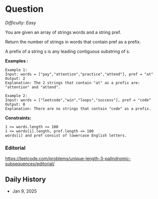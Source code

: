 # Question 

_Difficulty: Easy_

You are given an array of strings words and a string pref.

Return the number of strings in words that contain pref as a prefix.

A prefix of a string s is any leading contiguous substring of s.

**Examples :**
```
Example 1:
Input: words = ["pay","attention","practice","attend"], pref = "at"
Output: 2
Explanation: The 2 strings that contain "at" as a prefix are: "attention" and "attend".

Example 2:
Input: words = ["leetcode","win","loops","success"], pref = "code"
Output: 0
Explanation: There are no strings that contain "code" as a prefix.
```

**Constraints:**
```
1 <= words.length <= 100
1 <= words[i].length, pref.length <= 100
words[i] and pref consist of lowercase English letters.
```

### Editorial
https://leetcode.com/problems/unique-length-3-palindromic-subsequences/editorial/

## Daily History
- Jan 9, 2025